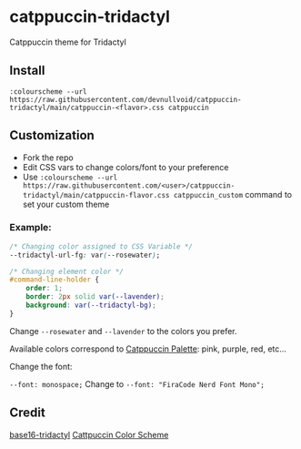 # catppuccin-tridactyl

Catppuccin theme for Tridactyl

## Install
`:colourscheme --url https://raw.githubusercontent.com/devnullvoid/catppuccin-tridactyl/main/catppuccin-<flavor>.css catppuccin`

## Customization
- Fork the repo
- Edit CSS vars to change colors/font to your preference
- Use `:colourscheme --url https://raw.githubusercontent.com/<user>/catppuccin-tridactyl/main/catppuccin-flavor.css catppuccin_custom` command to set your custom theme

### Example: 

```css
/* Changing color assigned to CSS Variable */
--tridactyl-url-fg: var(--rosewater);

/* Changing element color */
#command-line-holder {
    order: 1;
    border: 2px solid var(--lavender);
    background: var(--tridactyl-bg);
}
```
Change `--rosewater` and `--lavender` to the colors you prefer.

Available colors correspond to [Catppuccin Palette](https://catppuccin.com/palette): pink, purple, red, etc...

Change the font:

`--font: monospace;` Change to `--font: "FiraCode Nerd Font Mono";`

## Credit
[base16-tridactyl](https://github.com/bezmi/base16-tridactyl)
[Cattpuccin Color Scheme](https://catppuccin.com)
